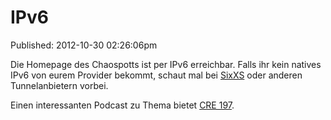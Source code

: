 IPv6 
==========
Published: 2012-10-30 02:26:06pm

Die Homepage des Chaospotts ist per IPv6 erreichbar. Falls ihr kein natives 
IPv6 von eurem Provider bekommt, schaut mal bei [SixXS](https://www.sixxs.net/) 
oder anderen Tunnelanbietern vorbei.

Einen interessanten Podcast zu Thema bietet [CRE 197](http://cre.fm/cre197).